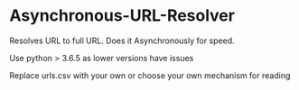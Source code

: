 # Asynchronous-URL-Resolver
Resolves URL to full URL. Does it Asynchronously for speed.

Use python > 3.6.5 as lower versions have issues

Replace urls.csv with your own or choose your own mechanism for reading
